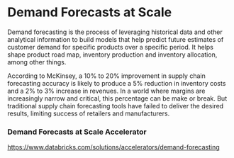 # Demand Forecasts at Scale

Demand forecasting is the process of leveraging historical data and other analytical information to build models that help predict future estimates of customer demand for specific products over a specific period. It helps shape product road map, inventory production and inventory allocation, among other things.

According to McKinsey, a 10% to 20% improvement in supply chain forecasting accuracy is likely to produce a 5% reduction in inventory costs and a 2% to 3% increase in revenues. In a world where margins are increasingly narrow and critical, this percentage can be make or break. But traditional supply chain forecasting tools have failed to deliver the desired results, limiting success of retailers and manufacturers.

### Demand Forecasts at Scale Accelerator
https://www.databricks.com/solutions/accelerators/demand-forecasting
